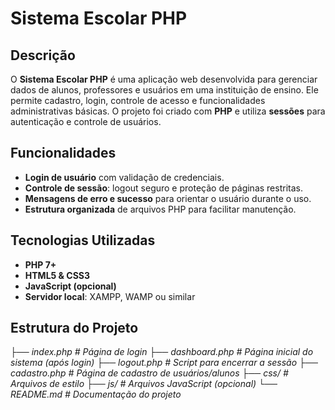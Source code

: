 # Sistema Escolar PHP

## Descrição
O **Sistema Escolar PHP** é uma aplicação web desenvolvida para gerenciar dados de alunos, professores e usuários em uma instituição de ensino. Ele permite cadastro, login, controle de acesso e funcionalidades administrativas básicas. O projeto foi criado com **PHP** e utiliza **sessões** para autenticação e controle de usuários.

## Funcionalidades
- **Login de usuário** com validação de credenciais.  
- **Controle de sessão**: logout seguro e proteção de páginas restritas.  
- **Mensagens de erro e sucesso** para orientar o usuário durante o uso.  
- **Estrutura organizada** de arquivos PHP para facilitar manutenção.  

## Tecnologias Utilizadas
- **PHP 7+**  
- **HTML5 & CSS3**  
- **JavaScript (opcional)**  
- **Servidor local**: XAMPP, WAMP ou similar  

## Estrutura do Projeto

*├── index.php # Página de login*
*├── dashboard.php # Página inicial do sistema (após login)*
*├── logout.php # Script para encerrar a sessão*
*├── cadastro.php # Página de cadastro de usuários/alunos*
*├── css/ # Arquivos de estilo*
*├── js/ # Arquivos JavaScript (opcional)*
*└── README.md # Documentação do projeto*
